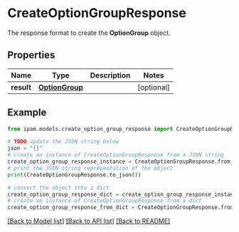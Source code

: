 # CreateOptionGroupResponse

The response format to create the __OptionGroup__ object.

## Properties

Name | Type | Description | Notes
------------ | ------------- | ------------- | -------------
**result** | [**OptionGroup**](OptionGroup.md) |  | [optional] 

## Example

```python
from ipam.models.create_option_group_response import CreateOptionGroupResponse

# TODO update the JSON string below
json = "{}"
# create an instance of CreateOptionGroupResponse from a JSON string
create_option_group_response_instance = CreateOptionGroupResponse.from_json(json)
# print the JSON string representation of the object
print(CreateOptionGroupResponse.to_json())

# convert the object into a dict
create_option_group_response_dict = create_option_group_response_instance.to_dict()
# create an instance of CreateOptionGroupResponse from a dict
create_option_group_response_from_dict = CreateOptionGroupResponse.from_dict(create_option_group_response_dict)
```
[[Back to Model list]](../README.md#documentation-for-models) [[Back to API list]](../README.md#documentation-for-api-endpoints) [[Back to README]](../README.md)


